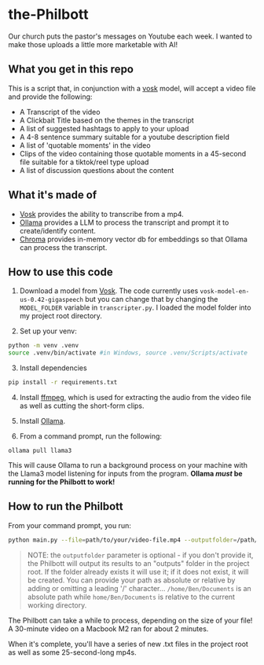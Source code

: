 # the-Philbott
Our church puts the pastor's messages on Youtube each week.  I wanted to make those uploads a little more marketable with AI!

## What you get in this repo
This is a script that, in conjunction with a [vosk](https://github.com/alphacep/vosk-api/) model, will accept a video file and provide the following:

- A Transcript of the video
- A Clickbait Title based on the themes in the transcript
- A list of suggested hashtags to apply to your upload
- A 4-8 sentence summary suitable for a youtube description field
- A list of 'quotable moments' in the video
- Clips of the video containing those quotable moments in a 45-second file suitable for a tiktok/reel type upload
- A list of discussion questions about the content

## What it's made of

- [Vosk](https://github.com/alphacep/vosk-api/) provides the ability to transcribe from a mp4.
- [Ollama](https://www.ollama.com) provides a LLM to process the transcript and prompt it to create/identify content.
- [Chroma](https://trychroma.com) provides in-memory vector db for embeddings so that Ollama can process the transcript.

## How to use this code

1. Download a model from [Vosk](https://alphacephei.com/vosk/models).  The code currently uses `vosk-model-en-us-0.42-gigaspeech` but you can change that by changing the `MODEL_FOLDER` variable in `transcripter.py`.  I loaded the model folder into my project root directory.

2. Set up your venv:

```bash
python -m venv .venv
source .venv/bin/activate #in Windows, source .venv/Scripts/activate
```

3. Install dependencies

```bash
pip install -r requirements.txt
```

4. Install [ffmpeg](https://ffmpeg.org/download.html), which is used for extracting the audio from the video file as well as cutting the short-form clips.

5. Install [Ollama](https://ollama.com).

6. From a command prompt, run the following:

`ollama pull llama3`

This will cause Ollama to run a background process on your machine with the Llama3 model listening for inputs from the program.  **Ollama *must* be running for the Philbott to work!**

## How to run the Philbott

From your command prompt, you run:

```bash
python main.py --file=path/to/your/video-file.mp4 --outputfolder=/path/to/destination/folder
```

> NOTE: the `outputfolder` parameter is optional - if you don't provide it, the Philbott will output its results to an "outputs" folder in the project root.  If the folder already exists it will use it; if it does not exist, it will be created.  You can provide your path as absolute or relative by adding or omitting a leading '/' character... `/home/Ben/Documents` is an absolute path while `home/Ben/Documents` is relative to the current working directory.

The Philbott can take a while to process, depending on the size of your file!  A 30-minute video on a Macbook M2 ran for about 2 minutes.

When it's complete, you'll have a series of new .txt files in the project root as well as some 25-second-long mp4s.